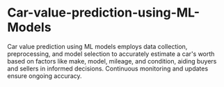 # Car-value-prediction-using-ML-Models
Car value prediction using ML models employs data collection, preprocessing, and model selection to accurately estimate a car's worth based on factors like make, model, mileage, and condition, aiding buyers and sellers in informed decisions. Continuous monitoring and updates ensure ongoing accuracy.
